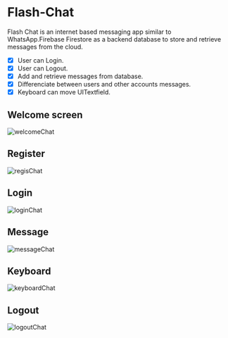 # Flash-Chat

Flash Chat is an internet based messaging app similar to WhatsApp.Firebase Firestore as a backend database to store and retrieve messages from the cloud. 

- [x] User can Login.
- [x] User can Logout.
- [x] Add and retrieve messages from database.
- [x] Differenciate between users and other accounts messages.
- [x] Keyboard can move UITextfield.

## Welcome screen
![welcomeChat](https://user-images.githubusercontent.com/73111863/182915154-7d22a1e3-b8c3-47e6-9068-9c6eba1c3d28.gif)

## Register
![regisChat](https://user-images.githubusercontent.com/73111863/182915457-c6830450-819f-437a-8d02-c11197f360fc.gif)

## Login
![loginChat](https://user-images.githubusercontent.com/73111863/182915873-257b75e7-d5d2-4483-966a-be6b0eb53d52.gif)

## Message
![messageChat](https://user-images.githubusercontent.com/73111863/182916047-0ccee59d-34f4-4086-aebb-673641dceebf.gif)

## Keyboard
![keyboardChat](https://user-images.githubusercontent.com/73111863/182916326-485a2e21-e301-4211-88ee-201754de913c.gif)

## Logout
![logoutChat](https://user-images.githubusercontent.com/73111863/182916481-29dbc591-2b87-4dfa-b33b-b1b89518e41b.gif)
